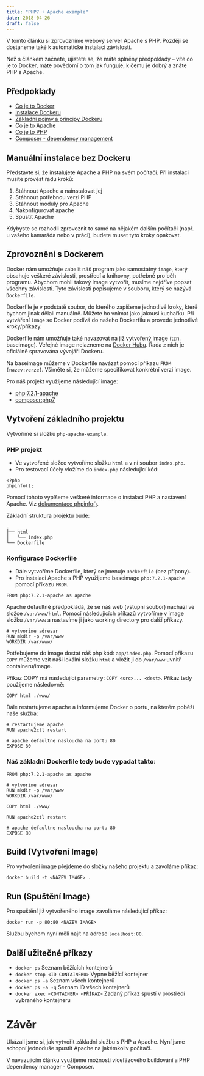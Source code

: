 ```yaml
---
title: "PHP7 + Apache example"
date: 2018-04-26
draft: false
---
```


V tomto článku si zprovozníme webový server Apache s PHP. Později se dostaneme také k automatické instalaci závislostí.

Než s článkem začnete, ujistěte se, že máte splněny předpoklady – víte co je to Docker, máte povědomí o tom jak funguje, k čemu je dobrý a znáte PHP s Apache.

## Předpoklady
- [Co je to Docker](https://www.docker.com/what-docker)
- [Instalace Dockeru](https://docs.docker.com/install/)
- [Základní pojmy a principy Dockeru](https://docs.docker.com/get-started/)
- [Co je to Apache](https://cs.wikipedia.org/wiki/Apache_HTTP_Server)
- [Co je to PHP](http://php.net/)
- [Composer - dependency management](https://getcomposer.org/doc/00-intro.md#dependency-management)

## Manuální instalace bez Dockeru

Představte si, že instalujete Apache a PHP na svém počítači. Při instalaci musíte provést řadu kroků:

1. Stáhnout Apache a nainstalovat jej
2. Stáhnout potřebnou verzi PHP
3. Stáhnout moduly pro Apache
4. Nakonfigurovat apache
5. Spustit Apache

Kdybyste se rozhodli zprovoznit to samé na nějakém dalším počítači (např. u vašeho kamaráda nebo v práci), budete muset tyto kroky opakovat.

## Zprovoznění s Dockerem

Docker nám umožňuje zabalit náš program jako samostatný `image`, který obsahuje veškeré závislosti, prostředí a knihovny, potřebné pro běh programu.
Abychom mohli takový image vytvořit, musíme nejdříve popsat všechny závislosti. Tyto závislosti popisujeme v souboru, který se nazývá `Dockerfile`.

Dockerfile je v podstatě soubor, do kterého zapíšeme jednotlivé kroky, které bychom jinak dělali manuálně. Můžete ho vnímat jako jakousi kuchařku.
Při vytváření `image` se Docker podívá do našeho Dockerfilu a provede jednotlivé kroky/příkazy.

Dockerfile nám umožňuje také navazovat na již vytvořený image (tzn. baseimage). Veřejné image nelazneme na [Docker Hubu](https://hub.docker.com/).
Řada z nich je oficiálně spravována vývojáři Dockeru.

Na baseimage můžeme v Dockerfile navázat pomocí příkazu `FROM [nazev:verze]`. Všiměte si, že můžeme specifikovat konkrétní verzi image.

Pro náš projekt využijeme následující image:

- [php:7.2.1-apache](https://hub.docker.com/_/php/)
- [composer:php7](https://hub.docker.com/_/composer/)


##  Vytvoření základního projektu

Vytvoříme si složku `php-apache-example`.

### PHP projekt

- Ve vytvořené složce vytvoříme složku `html` a v ní soubor `index.php`.
- Pro testovací účely vložíme do `index.php` následující kód:
```
<?php
phpinfo();
```
Pomocí tohoto vypíšeme veškeré informace o instalaci PHP a nastavení Apache. Viz [dokumentace phpinfo()](http://php.net/manual/en/function.phpinfo.php).

Základní struktura projektu bude:
```
.
├── html
│   └── index.php
└── Dockerfile
```


### Konfigurace Dockerfile

- Dále vytvoříme Dockerfile, který se jmenuje `Dockerfile` (bez přípony).
- Pro instalaci Apache s PHP využijeme baseimage `php:7.2.1-apache` pomocí příkazu `FROM`.

```
FROM php:7.2.1-apache as apache
```

Apache defaultně předpokládá, že se náš web (vstupní soubor) nachází ve složce `/var/www/html`.
Pomocí následujících příkazů vytvoříme v image složku `/var/www` a nastavíme ji jako working directory pro další příkazy.

```
# vytvorime adresar
RUN mkdir -p /var/www
WORKDIR /var/www/
```

Potřebujeme do image dostat náš php kód: `app/index.php`. Pomocí příkazu `COPY` můžeme vzít naši lokální složku `html` a vložit ji do `/var/www` uvnitř containeru/image.

Příkaz COPY má následující parametry: `COPY <src>... <dest>`. Příkaz tedy použijeme následovně:

```
COPY html ./www/
```

Dále restartujeme apache a informujeme Docker o portu, na kterém poběží naše služba:

```
# restartujeme apache
RUN apache2ctl restart

# apache defaultne nasloucha na portu 80
EXPOSE 80
```

### Náš základní Dockerfile tedy bude vypadat takto:

```
FROM php:7.2.1-apache as apache

# vytvorime adresar
RUN mkdir -p /var/www
WORKDIR /var/www/

COPY html ./www/

RUN apache2ctl restart

# apache defaultne nasloucha na portu 80
EXPOSE 80

```

## Build (Vytvoření Image)

Pro vytvoření image přejdeme do složky našeho projektu a zavoláme příkaz:

```
docker build -t <NAZEV IMAGE> .
```

## Run (Spuštění Image)

Pro spuštění již vytvořeného image zavoláme následující příkaz:

```
docker run -p 80:80 <NAZEV IMAGE>
```

Službu bychom nyní měli najít na adrese `localhost:80`.


## Další užitečné příkazy

- `docker ps` Seznam běžících kontejnerů
- `docker stop <ID CONTAINERU>` Vypne běžící kontejner
- `docker ps -a` Seznam všech kontejnerů
- `docker ps -a -q` Seznam ID všech kontejnerů
- `docker exec <CONTAINER> <PŘÍKAZ>` Zadaný příkaz spustí v prostředí vybraného kontejneru

# Závěr
Ukázali jsme si, jak vytvořit základní službu s PHP a Apache. Nyní jsme schopní jednoduše spustit Apache na jakémkoliv počítači.

V navazujícím článku využijeme možnosti vícefázového buildování a PHP dependency manager - Composer.
